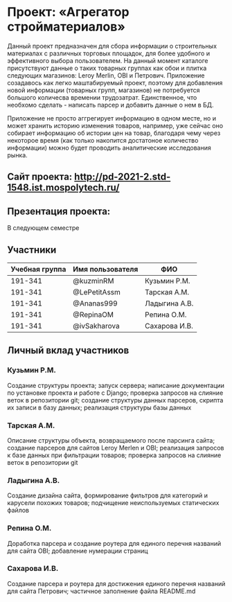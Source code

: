 # Проект: «Агрегатор стройматериалов»

Данный проект предназначен для сбора информации о строительных материалах с различных торговых площадок, для более удобного и эффективного выбора пользователем. На данный момент каталоге присутствуют данные о таких товарных группах как обои и плитка следующих магазинов: Leroy Merlin, OBI и Петрович. Приложение созадавось как легко маштабируемый проект, поэтому для добавления новой информации (товарных групп, магазинов) не потребуется большого количесва времении трудозатрат. Единственное, что необхомо сделать - написать парсер и добавить данные о нем в БД.

Приложение не просто аггрегирует информацию в одном месте, но и может хранить историю изменения товаров, например, уже сейчас оно собирает информацию об истории цен на товар, благодаря чему через некоторое время (как только накопится достатоное количество информации) можно будет проводить аналитические исследования рынка.

## Сайт проекта: http://pd-2021-2.std-1548.ist.mospolytech.ru/

## Презентация проекта:
В следующем семестре

## Участники

| Учебная группа | Имя пользователя | ФИО                      |
|----------------|------------------|--------------------------|
| 191-341        | @kuzminRM        | Кузьмин Р.М.             |
| 191-341        | @LePetitAssm     | Тарская А.М.             |
| 191-341        | @Ananas999       | Ладыгина А.В.            |
| 191-341        | @RepinaOM        | Репина О.М.              |
| 191-341        | @ivSakharova     | Сахарова И.В.            |


## Личный вклад участников

### Кузьмин Р.М.

Создание структуры проекта; запуск сервера; написание документации по установке проекта и работе с Django; проверка запросов на слияние веток в репозитории git; создание структуры данных парсеров, скрипта их записи в базу данных; реализация структуры базы данных 

### Тарская А.М.

Описание структуры объекта, возвращаемого после парсинга сайта; создание парсеров для сайтов Leroy Merlen и OBI; реализация запросов к базе данных при фильтрации товаров; проверка запросов на слияние веток в репозитории git

### Ладыгина А.В.

Создание дизайна сайта, формирование фильтров для категорий и карусели похожих товаров; подчищение неиспользуемых статических файлов

### Репина О.М.

Доработка парсера и создание роутера для единого перечня названий для сайта OBI; добавление нумерации страниц

### Сахарова И.В.

Создание парсера и роутера для достижения единого перечня названий для сайта Петрович; частичное заполнение файла README.md
